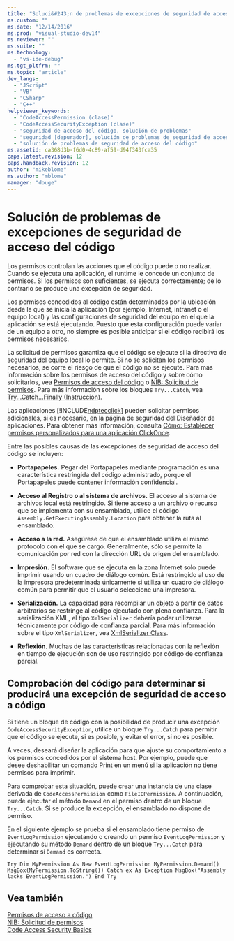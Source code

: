 ```yaml
---
title: "Soluci&#243;n de problemas de excepciones de seguridad de acceso del c&#243;digo | Microsoft Docs"
ms.custom: ""
ms.date: "12/14/2016"
ms.prod: "visual-studio-dev14"
ms.reviewer: ""
ms.suite: ""
ms.technology: 
  - "vs-ide-debug"
ms.tgt_pltfrm: ""
ms.topic: "article"
dev_langs: 
  - "JScript"
  - "VB"
  - "CSharp"
  - "C++"
helpviewer_keywords: 
  - "CodeAccessPermission (clase)"
  - "CodeAccessSecurityException (clase)"
  - "seguridad de acceso del código, solución de problemas"
  - "seguridad [depurador], solución de problemas de seguridad de acceso del código"
  - "solución de problemas de seguridad de acceso del código"
ms.assetid: ca368d3b-f6d0-4c89-af59-d94f343fca35
caps.latest.revision: 12
caps.handback.revision: 12
author: "mikeblome"
ms.author: "mblome"
manager: "douge"
---
```

# Soluci&#243;n de problemas de excepciones de seguridad de acceso del c&#243;digo
Los permisos controlan las acciones que el código puede o no realizar. Cuando se ejecuta una aplicación, el runtime le concede un conjunto de permisos. Si los permisos son suficientes, se ejecuta correctamente; de lo contrario se produce una excepción de seguridad.  
  
 Los permisos concedidos al código están determinados por la ubicación desde la que se inicia la aplicación \(por ejemplo, Internet, intranet o el equipo local\) y las configuraciones de seguridad del equipo en el que la aplicación se está ejecutando. Puesto que esta configuración puede variar de un equipo a otro, no siempre es posible anticipar si el código recibirá los permisos necesarios.  
  
 La solicitud de permisos garantiza que el código se ejecute si la directiva de seguridad del equipo local lo permite. Si no se solicitan los permisos necesarios, se corre el riesgo de que el código no se ejecute. Para más información sobre los permisos de acceso del código y sobre cómo solicitarlos, vea [Permisos de acceso del código](http://msdn.microsoft.com/es-es/e5ae402f-6dda-4732-bbe8-77296630f675) o [NIB: Solicitud de permisos](http://msdn.microsoft.com/es-es/0447c49d-8cba-45e4-862c-ff0b59bebdc2). Para más información sobre los bloques `Try...Catch`, vea [Try...Catch...Finally \(Instrucción\)](/dotnet/visual-basic/language-reference/statements/try-catch-finally-statement).  
  
 Las aplicaciones [!INCLUDE[ndptecclick](../deployment/includes/ndptecclick_md.md)] pueden solicitar permisos adicionales, si es necesario, en la página de seguridad del Diseñador de aplicaciones. Para obtener más información, consulta [Cómo: Establecer permisos personalizados para una aplicación ClickOnce](../deployment/how-to-set-custom-permissions-for-a-clickonce-application.md).  
  
 Entre las posibles causas de las excepciones de seguridad de acceso del código se incluyen:  
  
-   **Portapapeles.** Pegar del Portapapeles mediante programación es una característica restringida del código administrado, porque el Portapapeles puede contener información confidencial.  
  
-   **Acceso al Registro o al sistema de archivos.** El acceso al sistema de archivos local está restringido. Si tiene acceso a un archivo o recurso que se implementa con su ensamblado, utilice el código `Assembly.GetExecutingAssembly.Location` para obtener la ruta al ensamblado.  
  
-   **Acceso a la red.** Asegúrese de que el ensamblado utiliza el mismo protocolo con el que se cargó. Generalmente, sólo se permite la comunicación por red con la dirección URL de origen del ensamblado.  
  
-   **Impresión.** El software que se ejecuta en la zona Internet solo puede imprimir usando un cuadro de diálogo común. Está restringido al uso de la impresora predeterminada únicamente si utiliza un cuadro de diálogo común para permitir que el usuario seleccione una impresora.  
  
-   **Serialización.** La capacidad para recompilar un objeto a partir de datos arbitrarios se restringe al código ejecutado con plena confianza. Para la serialización XML, el tipo `XmlSerializer` debería poder utilizarse técnicamente por código de confianza parcial. Para más información sobre el tipo `XmlSerializer`, vea [XmlSerializer Class](https://msdn.microsoft.com/en-us/library/system.xml.serialization.xmlserializer.aspx).  
  
-   **Reflexión.** Muchas de las características relacionadas con la reflexión en tiempo de ejecución son de uso restringido por código de confianza parcial.  
  
## Comprobación del código para determinar si producirá una excepción de seguridad de acceso a código  
 Si tiene un bloque de código con la posibilidad de producir una excepción `CodeAccessSecurityException`, utilice un bloque `Try...Catch` para permitir que el código se ejecute, si es posible, y evitar el error, si no es posible.  
  
 A veces, deseará diseñar la aplicación para que ajuste su comportamiento a los permisos concedidos por el sistema host. Por ejemplo, puede que desee deshabilitar un comando Print en un menú si la aplicación no tiene permisos para imprimir.  
  
 Para comprobar esta situación, puede crear una instancia de una clase derivada de `CodeAccessPermission` como `FileIOPermission`. A continuación, puede ejecutar el método `Demand` en el permiso dentro de un bloque `Try...Catch`. Si se produce la excepción, el ensamblado no dispone de permiso.  
  
 En el siguiente ejemplo se prueba si el ensamblado tiene permiso de `EventLogPermission` ejecutando o creando un permiso `EventLogPermission` y ejecutando su método `Demand` dentro de un bloque `Try...Catch` para determinar si `Demand` es correcta.  
  
```  
Try Dim MyPermission As New EventLogPermission MyPermission.Demand() MsgBox(MyPermission.ToString()) Catch ex As Exception MsgBox("Assembly lacks EventLogPermission.") End Try  
```  
  
## Vea también  
 [Permisos de acceso a código](http://msdn.microsoft.com/es-es/e5ae402f-6dda-4732-bbe8-77296630f675)   
 [NIB: Solicitud de permisos](http://msdn.microsoft.com/es-es/0447c49d-8cba-45e4-862c-ff0b59bebdc2)   
 [Code Access Security Basics](../Topic/Code%20Access%20Security%20Basics.md)
